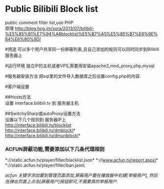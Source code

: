Public Bilibili Block list
==========================

public comment filter list,use PHP  
原理 http://blog.hcg.im/sora/2013/07/bilibili-%E5%85%B1%E7%94%A8blocklist%E5%B7%A5%E5%85%B7%E6%9E%84%E6%80%9D/

#用途
可以多个用户共享同一份屏蔽列表,且自己添加的规则可以同时同步到Bilibili服务器上

#运行环境
独立IP的主机或者VPS,需要用安装apache2,mod_proxy,php,mysql

#服务器安装方法
把sql里的文件导入数据库之后设置config.php的内容.

#客户端设置

##Hosts方法  
设置 interface.bilibili.tv 到 服务器主机

##SwitchySharp或autoProxy设置方法  
设置以下几个规则到 服务器IP上  
http://interface.bilibili.tv/blocklist  
http://interface.bilibili.tv/dmblock\*  
http://interface.bilibili.tv/dmunblock\*  

### ACFUN屏蔽功能,需要添加以下几条代理规则
\*://static.acfun.tv/player/filter/blacklist.json\*
\*://www.acfun.tv/report.aspx\*
\*://static.acfun.tv/player/filter/ban.json\

*acfun 关键字添加要到管理页面添加,屏蔽用户要在播放器中右键[举报用户], 然后在弹出页面上点击[屏蔽用户]按钮即可,不需要真的举报用户.*
